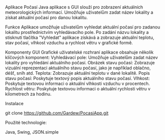 Aplikace Počasí
Java aplikace s GUI slouží pro zobrazení aktuálních meteorologických informací. Umožňuje uživatelům zadat název lokality a získat aktuální počasí pro danou lokalitu.

Funkce
Aplikace umožňuje uživatelům vyhledat aktuální počasí pro zadanou lokalitu prostřednictvím vyhledávacího pole. 
Po zadání názvu lokality a stisknutí tlačítka "Vyhledat" aplikace získává a zobrazuje aktuální teplotu, stav počasí, vlhkost vzduchu a rychlost větru v grafické formě.

Komponenty GUI
Grafické uživatelské rozhraní aplikace obsahuje několik klíčových komponent:
Vyhledávací pole: Umožňuje uživatelům zadat název lokality pro vyhledání aktuálního počasí.
Obrázek stavu počasí: Zobrazuje vizuální reprezentaci aktuálního stavu počasí, jako je například oblačno, déšť, sníh atd.
Teplota: Zobrazuje aktuální teplotu v dané lokalitě.
Popis stavu počasí: Poskytuje textový popis aktuálního stavu počasí.
Vlhkost: Poskytuje textovou informaci o aktuální vlhkosti vzduchu v procentech.
Rychlost větru: Poskytuje textovou informaci o aktuální rychlosti větru v kilometrech za hodinu.

Instalace

git clone https://github.com/Gardew/PocasiApp.git


Použité technologie:

Java,
Swing,
JSON.simple 

